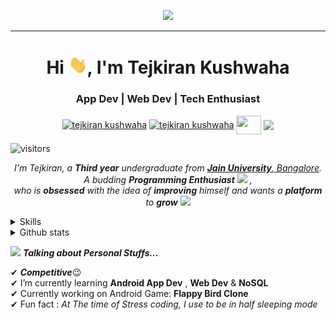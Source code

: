 <p align="center">
  <img src="https://github.com/thompsonemerson/thompsonemerson/raw/master/cover-thompson.png" height="200"/>
</p>
<hr>
<h1 align="center">Hi <img src="https://raw.githubusercontent.com/ABSphreak/ABSphreak/master/gifs/Hi.gif" width="30px">, I'm Tejkiran Kushwaha</h1>
<h3 align="center">App Dev |  Web Dev  |  Tech Enthusiast</h3>
<p align="center">
<a href="https://www.linkedin.com/in/tejkiran-kushwaha-55103b52/" target="blank"><img align="center" src="https://cdn.jsdelivr.net/npm/simple-icons@3.0.1/icons/linkedin.svg" alt="tejkiran kushwaha" height="30" width="40" /></a>
<a href="https://www.facebook.com/tejkirankushwaha.tejkiran/" target="blank"><img align="center" src="https://cdn.jsdelivr.net/npm/simple-icons@3.0.1/icons/facebook.svg" alt="tejkiran kushwaha" height="30" width="40" /></a>
<a href="https://www.hackerrank.com/tejkiran_1" target="blank"><img align="center" src="https://cdn.jsdelivr.net/npm/simple-icons@3.0.1/icons/hackerrank.svg" height="30" width="40" /></a>
<a href="https://leetcode.com/tejkiran_1/" target="blank"><img align="center" src="https://img.shields.io/badge/dynamic/json?style=for-the-badge&labelColor=black&color=%23ffa116&label=Solved&query=solvedOverTotal&url=https%3A%2F%2Fleetcode-badge.vercel.app%2Fapi%2Fusers%2Ftejkiran-1&logo=leetcode&logoColor=yellow"/></a>
</p>
</p>

![visitors](https://visitor-badge.laobi.icu/badge?page_id=kunal-kushwaha.tejkiran-1)


<p align="center">
  <em>
    I'm Tejkiran, a <b>Third year</b> undergraduate from <a href="https://set.jainuniversity.ac.in/"> <b>Jain University</b>, Bangalore</a>. <br>
    A budding <b> Programming Enthusiast</b>&nbsp;<img src="https://github.com/TheDudeThatCode/TheDudeThatCode/blob/master/Assets/Designer.gif" width="36px">&nbsp,<br>who is <b>obsessed</b>
    with the idea of <b>improving</b> himself and wants a <b>platform</b> to 
    <b>grow</b> <img src="https://github.com/TheDudeThatCode/TheDudeThatCode/blob/master/Assets/Rocket.gif" width="18px">
  </em> 
</p>

<details><summary>Skills</summary>

### Programming languages I know:-

![Java](https://img.shields.io/badge/Java-007396?style=for-the-badge&logo=java&logoColor=white)
![Python](https://img.shields.io/badge/Python-14354C?style=for-the-badge&logo=python&logoColor=white)
![C](https://img.shields.io/badge/C-00599C?style=for-the-badge&logo=c&logoColor=whit)
![FLUTTER](https://img.shields.io/badge/Flutter-02569B?style=for-the-badge&logo=flutter&logoColor=white)
![JavaScript](https://img.shields.io/badge/JavaScript-F7DF1E?style=for-the-badge&logo=javascript&logoColor=black)
![MYSQL](https://img.shields.io/badge/MySQL-00000F?style=for-the-badge&logo=mysql&logoColor=white)
![REACT](https://img.shields.io/badge/React-20232A?style=for-the-badge&logo=react&logoColor=61DAFB)
![CSS](https://img.shields.io/badge/CSS-239120?&style=for-the-badge&logo=css3&logoColor=white)


  
 ### Editors I like to use:-

![vscode](https://img.shields.io/badge/Visual_Studio_Code-007ACC?style=for-the-badge&logo=visual-studio-code&logoColor=white)
![Eclipse](https://img.shields.io/badge/eclipse-badge-blue.svg?logo=eclipse)
 
  
</details>

<details><summary>Github stats</summary>

[![Top Langs](https://github-readme-stats.vercel.app/api/top-langs/?username=tejkiran-1&theme=dark)](https://github.com/tejkiran-1?tab=repositories)
<a href="https://github.com/tejkiran-1" >

  <img height="180em" src="https://github-readme-stats.vercel.app/api?username=tejkiran-1&count_private=true&show_icons=true&locale=en&theme=dark" alt="tejkiran-1" />
  
  <img height="180em" src="https://github-readme-streak-stats.herokuapp.com/?user=tejkiran-1&theme=dark" alt="tejkiran-1"/>

</a>

</details>

<img src="https://media.giphy.com/media/ObNTw8Uzwy6KQ/giphy.gif" width="30px">&nbsp;***Talking about Personal Stuffs...***

✔  ***Competitive***😉 <br>
✔ I’m currently learning **Android App Dev** , **Web Dev** & **NoSQL** <br>
✔ Currently working on Android Game: **Flappy Bird Clone** <br>
✔ Fun fact : *At The time of Stress coding, I use to be in half sleeping mode*<br>
